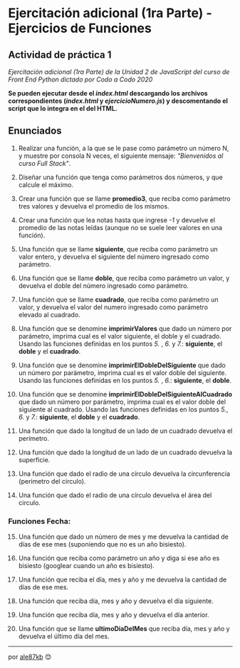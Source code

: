 # Ejercitación adicional (1ra Parte) - Ejercicios de Funciones
## Actividad de práctica 1

_Ejercitación adicional (1ra Parte) de la Unidad 2 de JavaScript del curso de Front End Python dictado por Codo a Codo 2020_

**Se pueden ejecutar desde el _index.html_ descargando los archivos correspondientes (_index.html_ y _ejercicioNumero.js_) y descomentando el script que lo integra en el _<head>_ del HTML.**

## Enunciados

1. Realizar una función, a la que se le pase como parámetro un número N, y muestre por consola N veces, el siguiente mensaje: _"Bienvenidos al curso Full Stack"_.

2. Diseñar una función que tenga como parámetros dos números, y que calcule el máximo.

3. Crear una función que se llame **promedio3**, que reciba como parámetro tres valores y devuelva el promedio de los mismos.

4. Crear una función que lea notas hasta que ingrese _-1_ y devuelve el promedio de las notas leídas (aunque no se suele leer valores en una función).

5. Una función que se llame **siguiente**, que reciba como parámetro un valor entero, y devuelva el siguiente del número ingresado como parámetro.

6. Una función que se llame **doble**, que reciba como parámetro un valor, y devuelva el doble del número ingresado como parámetro.

7. Una función que se llame **cuadrado**, que reciba como parámetro un valor, y devuelva el valor del numero ingresado como parámetro elevado al cuadrado.

8. Una función que se denomine **imprimirValores** que dado un número por parámetro, imprima cual es el valor siguiente, el doble y el cuadrado. Usando las funciones definidas en los puntos _5._ , _6._ y _7._: **siguiente**, el **doble** y el **cuadrado**.

9. Una función que se denomine **imprimirElDobleDelSiguiente** que dado un número por parámetro, imprima cual es el valor doble del siguiente. Usando las funciones definidas en los puntos _5._ , _6._: **siguiente**, el **doble**.

10. Una función que se denomine **imprimirElDobleDelSiguienteAlCuadrado** que dado un número por parámetro, imprima cual es el valor doble del siguiente al cuadrado. Usando las funciones definidas en los puntos _5._, _6._ y _7._: **siguiente**, el **doble** y el **cuadrado**.

11. Una función que dado la longitud de un lado de un cuadrado devuelva el perímetro.

12. Una función que dado la longitud de un lado de un cuadrado devuelva la superficie.

13. Una función que dado el radio de una círculo devuelva la circunferencia (perimetro del circulo).

14. Una función que dado el radio de una círculo devuelva el área del circulo.

### Funciones Fecha:

15. Una función que dado un número de mes y me devuelva la cantidad de días de ese mes (suponiendo que no es un año bisiesto).

16. Una función que reciba como parámetro un año y diga si ese año es bisiesto (googlear cuando un año es bisiesto).

17. Una función que reciba el día, mes y año y me devuelva la cantidad de días de ese mes.

18. Una función que reciba día, mes y año y devuelva el día siguiente.

19. Una función que reciba día, mes y año y devuelva el día anterior.

20. Una función que se llame **ultimoDiaDelMes** que reciba día, mes y año y devuelva el último día del mes.

---
por [ale87kb](https://github.com/ale87kb) 😊

